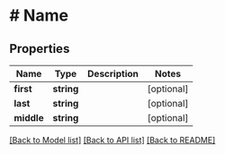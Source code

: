 # # Name

## Properties

Name | Type | Description | Notes
------------ | ------------- | ------------- | -------------
**first** | **string** |  | [optional]
**last** | **string** |  | [optional]
**middle** | **string** |  | [optional]

[[Back to Model list]](../../README.md#models) [[Back to API list]](../../README.md#endpoints) [[Back to README]](../../README.md)
